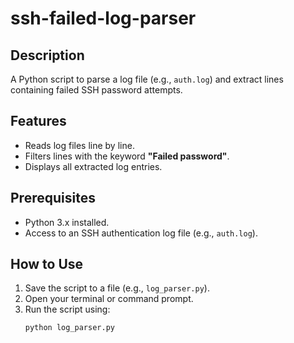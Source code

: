 # ssh-failed-log-parser

## Description
A Python script to parse a log file (e.g., `auth.log`) and extract lines containing failed SSH password attempts.

## Features
- Reads log files line by line.
- Filters lines with the keyword **"Failed password"**.
- Displays all extracted log entries.

## Prerequisites
- Python 3.x installed.
- Access to an SSH authentication log file (e.g., `auth.log`).

## How to Use
1. Save the script to a file (e.g., `log_parser.py`).
2. Open your terminal or command prompt.
3. Run the script using:
   ```bash
   python log_parser.py
